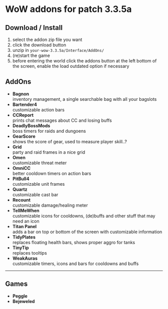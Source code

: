 # WoW addons for patch 3.3.5a

## Download / Install
1. select the addon zip file you want
2. click the download button
3. unzip in `your-wow-3.3.5a/Interface/AddOns/`
4. (re)start the game
5. before entering the world click the addons button at the left bottom of the screen, enable the load outdated option if necessary

## AddOns
- **Bagnon**  
  inventory management, a single searchable bag with all your bagslots
- **Bartender4**  
  customizable action bars
- **CCReport**  
  prints chat messages about CC and losing buffs
- **DeadlyBossMods**  
  boss timers for raids and dungoens
- **GearScore**  
  shows the score of gear, used to measure player skill..?
- **Grid**  
  party and raid frames in a nice grid
- **Omen**  
  customizable threat meter
- **OmniCC**  
  better cooldown timers on action bars
- **PitBull4**  
  customizable unit frames
- **Quartz**  
  customizable cast bar
- **Recount**  
  customizable damage/healing meter
- **TellMeWhen**  
  customizable icons for cooldowns, (de)buffs and other stuff that may need an icon
- **Titan Panel**  
  adds a bar on top or bottom of the screen with customizable information
- **TidyPlates**  
  replaces floating health bars, shows proper aggro for tanks
- **TinyTip**  
  replaces tooltips
- **WeakAuras**  
  customizable timers, icons and bars for cooldowns and buffs


-------------------
## Games
- **Peggle**  
- **Bejeweled**  
